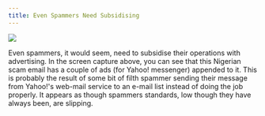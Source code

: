 ```yaml
---
title: Even Spammers Need Subsidising
---
```


![](https://photos1.blogger.com/blogger/5615/352/320/spam.jpg)

Even spammers, it would seem, need to subsidise their operations with
advertising. In the screen capture above, you can see that this Nigerian
scam email has a couple of ads (for Yahoo! messenger) appended to it.
This is probably the result of some bit of filth spammer sending their
message from Yahoo!'s web-mail service to an e-mail list instead of
doing the job properly. It appears as though spammers standards, low
though they have always been, are slipping.

